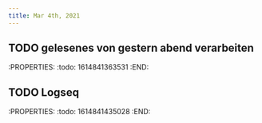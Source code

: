```yaml
---
title: Mar 4th, 2021
---
```


## TODO gelesenes von gestern abend verarbeiten
:PROPERTIES:
:todo: 1614841363531
:END:
## TODO Logseq 
:PROPERTIES:
:todo: 1614841435028
:END:
